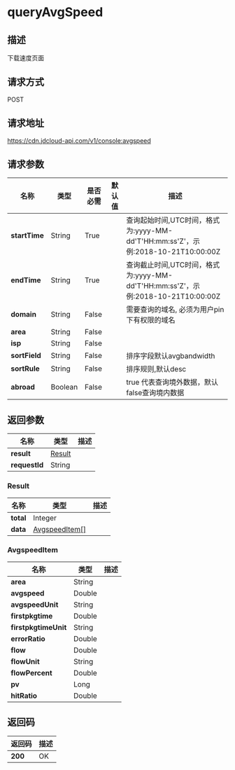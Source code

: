 # queryAvgSpeed


## 描述
下载速度页面

## 请求方式
POST

## 请求地址
https://cdn.jdcloud-api.com/v1/console:avgspeed


## 请求参数
|名称|类型|是否必需|默认值|描述|
|---|---|---|---|---|
|**startTime**|String|True| |查询起始时间,UTC时间，格式为:yyyy-MM-dd'T'HH:mm:ss'Z'，示例:2018-10-21T10:00:00Z|
|**endTime**|String|True| |查询截止时间,UTC时间，格式为:yyyy-MM-dd'T'HH:mm:ss'Z'，示例:2018-10-21T10:00:00Z|
|**domain**|String|False| |需要查询的域名, 必须为用户pin下有权限的域名|
|**area**|String|False| | |
|**isp**|String|False| | |
|**sortField**|String|False| |排序字段默认avgbandwidth|
|**sortRule**|String|False| |排序规则,默认desc|
|**abroad**|Boolean|False| |true 代表查询境外数据，默认false查询境内数据|


## 返回参数
|名称|类型|描述|
|---|---|---|
|**result**|[Result](#result)| |
|**requestId**|String| |

### <div id="Result">Result</div>
|名称|类型|描述|
|---|---|---|
|**total**|Integer| |
|**data**|[AvgspeedItem[]](#avgspeeditem)| |
### <div id="AvgspeedItem">AvgspeedItem</div>
|名称|类型|描述|
|---|---|---|
|**area**|String| |
|**avgspeed**|Double| |
|**avgspeedUnit**|String| |
|**firstpkgtime**|Double| |
|**firstpkgtimeUnit**|String| |
|**errorRatio**|Double| |
|**flow**|Double| |
|**flowUnit**|String| |
|**flowPercent**|Double| |
|**pv**|Long| |
|**hitRatio**|Double| |

## 返回码
|返回码|描述|
|---|---|
|**200**|OK|
